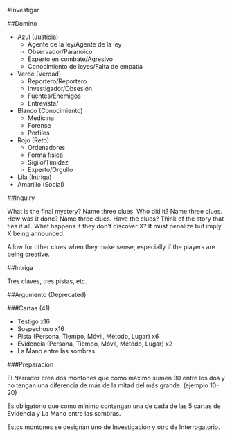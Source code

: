 #Investigar

##Domino

-   Azul (Justicia)
    -   Agente de la ley/Agente de la ley
    -   Observador/Paranoico
    -   Experto en combate/Agresivo
    -   Conocimiento de leyes/Falta de empatía
-   Verde (Verdad)
    -   Reportero/Reportero
    -   Investigador/Obsesión
    -   Fuentes/Enemigos
    -   Entrevista/
-   Blanco (Conocimiento)
    -   Medicina
    -   Forense
    -   Perfiles
-   Rojo (Reto)
    -   Ordenadores
    -   Forma física
    -   Sigilo/Timidez
    -   Experto/Orgullo
-   Lila (Intriga)
-   Amarillo (Social)

##Inquiry

What is the final mystery? Name three clues.
Who did it? Name three clues.
How was it done? Name three clues.
Have the clues? Think of the story that ties it all.
What happens if they don't discover X? It must penalize but imply X being announced.

Allow for other clues when they make sense, especially if the players are being creative.

##Intriga

Tres claves, tres pistas, etc.

##Argumento (Deprecated)

###Cartas (41)

-   Testigo x16
-   Sospechoso x16
-   Pista (Persona, Tiempo, Móvil, Método, Lugar) x6
-   Evidencia (Persona, Tiempo, Móvil, Método, Lugar) x2
-   La Mano entre las sombras

###Preparación

El Narrador crea dos montones que como máximo sumen 30 entre los dos y no tengan una diferencia de más de la mitad del más grande. (ejemplo 10-20)

Es obligatorio que como mínimo contengan una de cada de las 5 cartas de Evidencia y La Mano entre las sombras.

Estos montones se designan uno de Investigación y otro de Interrogatorio.
